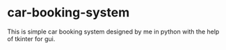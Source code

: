 # car-booking-system
This is simple car booking system designed by me in python with the help of tkinter for gui.












